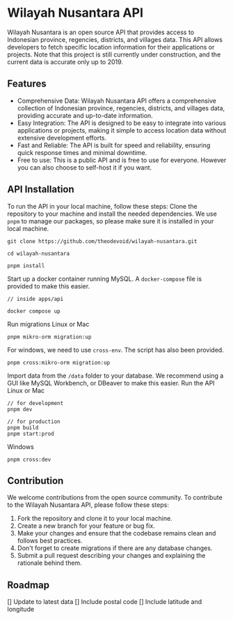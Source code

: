 # Wilayah Nusantara API
Wilayah Nusantara is an open source API that provides access to Indonesian province, regencies, districts, and villages data. This API allows developers to fetch specific location information for their applications or projects. Note that this project is still currently under construction, and the current data is accurate only up to 2019. 

## Features
- Comprehensive Data: Wilayah Nusantara API offers a comprehensive collection of Indonesian province, regencies, districts, and villages data, providing accurate and up-to-date information.
- Easy Integration: The API is designed to be easy to integrate into various applications or projects, making it simple to access location data without extensive development efforts.
- Fast and Reliable: The API is built for speed and reliability, ensuring quick response times and minimal downtime.
- Free to use: This is a public API and is free to use for everyone. However you can also choose to self-host it if you want.

## API Installation
To run the API in your local machine, follow these steps:
Clone the repository to your machine and install the needed dependencies. We use `pnpm` to manage our packages, so please make sure it is installed in your local machine.
```
git clone https://github.com/theodevoid/wilayah-nusantara.git

cd wilayah-nusantara

pnpm install
```
Start up a docker container running MySQL. A `docker-compose` file is provided to make this easier.
```
// inside apps/api

docker compose up
```
Run migrations
Linux or Mac
```
pnpm mikro-orm migration:up
```

For windows, we need to use `cross-env`. The script has also been provided.
```
pnpm cross:mikro-orm migration:up
```
Import data from the `/data` folder to your database. We recommend using a GUI like MySQL Workbench, or DBeaver to make this easier.
Run the API
Linux or Mac
```
// for development
pnpm dev

// for production
pnpm build
pnpm start:prod
```
Windows
```
pnpm cross:dev
```

## Contribution
We welcome contributions from the open source community. To contribute to the Wilayah Nusantara API, please follow these steps:

1. Fork the repository and clone it to your local machine.
2. Create a new branch for your feature or bug fix.
3. Make your changes and ensure that the codebase remains clean and follows best practices.
4. Don't forget to create migrations if there are any database changes.
5. Submit a pull request describing your changes and explaining the rationale behind them.

## Roadmap
[] Update to latest data
[] Include postal code
[] Include latitude and longitude
